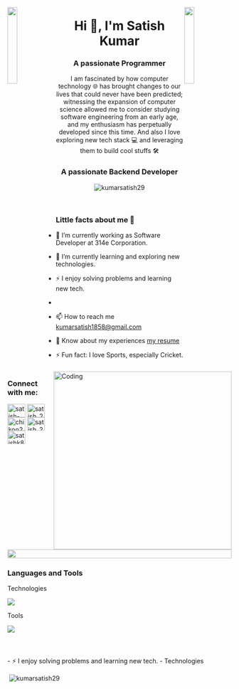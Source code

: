 <img align="left" src="https://user-images.githubusercontent.com/65187002/144930161-2f783401-8d27-4fdf-a2f7-cc0ba32f1f1f.gif" width="21%" style="display:inline;"><img align="right" src="https://user-images.githubusercontent.com/65187002/144930161-2f783401-8d27-4fdf-a2f7-cc0ba32f1f1f.gif" width="21%" style="display:inline;">

<h1 align="center">Hi 👋, I'm Satish Kumar</h1>
<h3 align="center">A passionate Programmer </h3>
<p align="center">I am fascinated by how computer technology 🌐 has brought changes to our lives that could never have been predicted; witnessing the expansion of computer science allowed me to consider studying software engineering from an early age, and my enthusiasm has perpetually developed since this time. And also I love exploring new tech stack 💻 and leveraging them to build cool stuffs 🛠️</p>

<h3 align="center">A passionate Backend Developer </h3>

<p align="center" alt="Coding" width="400" > <img src="https://komarev.com/ghpvc/?username=kumarsatish29&label=Profile%20views&color=0e75b6&style=flat" alt="kumarsatish29" /> </p>
<br>

<img align="right" width="400" alt="Coding" src="https://user-images.githubusercontent.com/74038190/229223263-cf2e4b07-2615-4f87-9c38-e37600f8381a.gif">
<h3>Little facts about me 🧑</h3>

- 🧞 I’m currently working as Software Developer at 314e Corporation.

- 🌱 I’m currently learning and exploring new technologies.

- ⚡ I enjoy solving problems and learning new tech.
- 

- 📫 How to reach me kumarsatish1858@gmail.com

- 📄 Know about my experiences [my resume](https://drive.google.com/file/d/1CDMaysEnpJ4iEx1XBKvkJi1Pa86yrvn5/view)

- ⚡ Fun fact: I love Sports, especially Cricket.
  <br>
  <br>

<h3 align="left">Connect with me:</h3>
<p align="left">
<a href="https://linkedin.com/in/satish-kumar-607595174/" target="blank"><img align="center" src="https://raw.githubusercontent.com/rahuldkjain/github-profile-readme-generator/master/src/images/icons/Social/linked-in-alt.svg" alt="satish-kumar-607595174/" height="30" width="40" /></a>
<a href="https://www.codechef.com/users/satish_2929" target="blank"><img align="center" src="https://cdn.jsdelivr.net/npm/simple-icons@3.1.0/icons/codechef.svg" alt="satish_2929" height="30" width="40" /></a>
<a href="https://codeforces.com/profile/chikoo2929" target="blank"><img align="center" src="https://raw.githubusercontent.com/rahuldkjain/github-profile-readme-generator/master/src/images/icons/Social/codeforces.svg" alt="chikoo2929" height="30" width="40" /></a>
<a href="https://www.leetcode.com/satish_2929" target="blank"><img align="center" src="https://raw.githubusercontent.com/rahuldkjain/github-profile-readme-generator/master/src/images/icons/Social/leet-code.svg" alt="satish_2929" height="30" width="40" /></a>
<a href="https://auth.geeksforgeeks.org/user/satishk889000" target="blank"><img align="center" src="https://raw.githubusercontent.com/rahuldkjain/github-profile-readme-generator/master/src/images/icons/Social/geeks-for-geeks.svg" alt="satishk889000" height="30" width="40" /></a>
</p>

<img src="https://i.imgur.com/dBaSKWF.gif" height="20" width="100%">
<h3 align="left">Languages and Tools</h3>
 Technologies
  <br>
<p align="left">
  <a href="https://skillicons.dev">
    <img src="https://skillicons.dev/icons?i=python,fastapi,cpp,cloudflare,kubernetes,rabbitmq,redis,sqlite,supabase,docker" />
  </a>
</p>
Tools
<br>
<p align="left">
  <a href="https://skillicons.dev">
    <img src="https://skillicons.dev/icons?i=pycharm,git,github,vscode,postman,linux,grafana" />
  </a>
</p>
<br>

<h3 align="left"></h3>
- ⚡ I enjoy solving problems and learning new tech.
- Technologies

<br>

<p>&nbsp;<img align="center" src="https://github-readme-stats.vercel.app/api?username=kumarsatish29&show_icons=true&locale=en" alt="kumarsatish29" /></p>
